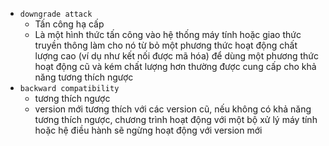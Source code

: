 - `downgrade attack`
  - Tấn công hạ cấp
  - Là một hình thức tấn công vào hệ thống máy tính hoặc giao thức truyền thông làm cho nó từ bỏ một phương thức hoạt động chất lượng cao (ví dụ như kết nối được mã hóa) để dùng một phương thức hoạt động cũ và kém chất lượng hơn thường được cung cấp cho khả năng tương thích ngược
- `backward compatibility` 
  - tương thích ngược
  - version mới tương thích với các version cũ, nếu không có khả năng tương thích ngược, chương trình hoạt động với một bộ xử lý máy tính hoặc hệ điều hành sẽ ngừng hoạt động với version mới
